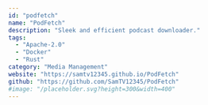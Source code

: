```yaml
---
id: "podfetch"
name: "PodFetch"
description: "Sleek and efficient podcast downloader."
tags:
  - "Apache-2.0"
  - "Docker"
  - "Rust"
category: "Media Management"
website: "https://samtv12345.github.io/PodFetch"
github: "https://github.com/SamTV12345/PodFetch"
#image: "/placeholder.svg?height=300&width=400"
---
```



